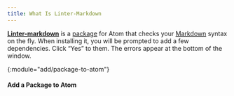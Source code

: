 ```yaml
---
title: What Is Linter-Markdown
---
```


[**Linter-markdown**](https://atom.io/packages/linter-markdown) is a
[package](/whatis/atom-package) for Atom that checks your
[Markdown](/whatis/markdown) syntax on the fly. When installing it, you will
be prompted to add a few dependencies. Click “Yes” to them. The errors
appear at the bottom of the window.

{:module="add/package-to-atom"}
#### Add a Package to Atom

